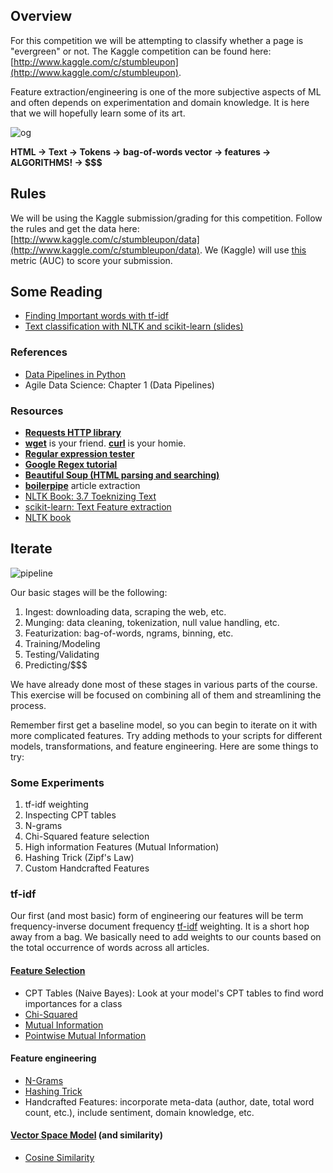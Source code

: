 ## Overview


For this competition we will be attempting to classify whether a page is "evergreen" or not.  The Kaggle competition can be found here: [http://www.kaggle.com/c/stumbleupon](http://www.kaggle.com/c/stumbleupon).

Feature extraction/engineering is one of the more subjective aspects of ML and often depends on experimentation and domain knowledge.  It is here that we will hopefully learn some of its art.

![og](http://image.slidesharecdn.com/textclassificationscikit-learnpycon2011ogrisel-110311132018-phpapp01/95/slide-14-728.jpg?1299871296)

__HTML -> Text -> Tokens -> bag-of-words vector -> features -> ALGORITHMS! -> $$$__

## Rules

We will be using the Kaggle submission/grading for this competition.  Follow the rules  and get the data here: [http://www.kaggle.com/c/stumbleupon/data](http://www.kaggle.com/c/stumbleupon/data).  We (Kaggle) will use [this](http://www.kaggle.com/c/stumbleupon/details/evaluation) metric (AUC) to score your submission.

## Some Reading

* [Finding Important words with tf-idf](http://www.stevenloria.com/finding-important-words-in-a-document-using-tf-idf/)
* [Text classification with NLTK and scikit-learn (slides)](http://www.slideshare.net/ogrisel/statistical-machine-learning-for-text-classification-with-scikitlearn-and-nltk)

### References

* [Data Pipelines in Python](http://columbia-applied-data-science.github.io/appdatasci.pdf#page=29)
* Agile Data Science: Chapter 1 (Data Pipelines)

### Resources

* __[Requests HTTP library](http://docs.python-requests.org/en/latest/)__
* __[wget](http://www.gnu.org/software/wget/)__ is your friend. __[curl](http://curl.haxx.se/)__ is your homie. 
* __[Regular expression tester](http://pythex.org/)__
* __[Google Regex tutorial](https://developers.google.com/edu/python/regular-expressions)__
* __[Beautiful Soup (HTML parsing and searching)](http://www.crummy.com/software/BeautifulSoup/)__
* __[boilerpipe](https://github.com/misja/python-boilerpipe)__ article extraction
* [NLTK Book: 3.7 Toeknizing Text](http://nltk.org/book/ch03.html)
* [scikit-learn: Text Feature extraction](http://scikit-learn.org/stable/modules/feature_extraction.html#text-feature-extraction)
* [NLTK book](http://nltk.org/book/)

## Iterate

![pipeline](pipeline_diag.png)

Our basic stages will be the following:
1. Ingest: downloading data, scraping the web, etc.
2. Munging: data cleaning, tokenization, null value handling, etc.
3. Featurization: bag-of-words, ngrams, binning, etc.
4. Training/Modeling
5. Testing/Validating
6. Predicting/$$$

We have already done most of these stages in various parts of the course.  This exercise will be focused on combining all of them and streamlining the process.  

Remember first get a baseline model, so you can begin to iterate on it with more complicated features.  Try adding methods to your scripts for different models, transformations, and feature engineering.  Here are some things to try:

### Some Experiments

1. tf-idf weighting
2. Inspecting CPT tables
3. N-grams
3. Chi-Squared feature selection
4. High information Features (Mutual Information)
5. Hashing Trick (Zipf's Law)
6. Custom Handcrafted Features

### tf-idf

Our first (and most basic) form of engineering our features will be term frequency-inverse document frequency [tf-idf](https://en.wikipedia.org/wiki/Tf%E2%80%93idf) weighting.  It is a short hop away from a bag.  We basically need to add weights to our counts based on the total occurrence of words across all articles.

#### [Feature Selection](http://nlp.stanford.edu/IR-book/html/htmledition/feature-selection-1.html)
* CPT Tables (Naive Bayes): Look at your model's CPT tables to find word importances for a class
* [Chi-Squared](http://nlp.stanford.edu/IR-book/html/htmledition/feature-selectionchi2-feature-selection-1.html)
* [Mutual Information](http://nlp.stanford.edu/IR-book/html/htmledition/mutual-information-1.html)
* [Pointwise Mutual Information](http://stackoverflow.com/questions/13488817/pointwise-mutual-information-on-text)

#### Feature engineering
* [N-Grams](http://locallyoptimal.com/blog/2013/01/20/elegant-n-gram-generation-in-python/)
* [Hashing Trick](http://blog.someben.com/2013/01/hashing-lang/)
* Handcrafted Features: incorporate meta-data (author, date, total word count, etc.), include sentiment, domain knowledge, etc.

#### [Vector Space Model](http://nlp.stanford.edu/IR-book/html/htmledition/the-vector-space-model-for-scoring-1.html) (and similarity)
* [Cosine Similarity](http://nlp.stanford.edu/IR-book/html/htmledition/dot-products-1.html)
